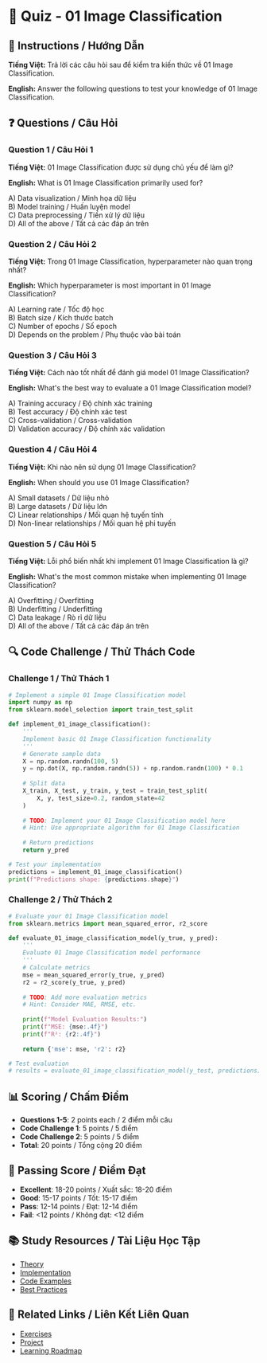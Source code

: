 # 🧠 Quiz - 01 Image Classification

## 📝 Instructions / Hướng Dẫn

**Tiếng Việt:** Trả lời các câu hỏi sau để kiểm tra kiến thức về 01 Image Classification.

**English:** Answer the following questions to test your knowledge of 01 Image Classification.

## ❓ Questions / Câu Hỏi

### Question 1 / Câu Hỏi 1
**Tiếng Việt:** 01 Image Classification được sử dụng chủ yếu để làm gì?

**English:** What is 01 Image Classification primarily used for?

A) Data visualization / Minh họa dữ liệu  
B) Model training / Huấn luyện model  
C) Data preprocessing / Tiền xử lý dữ liệu  
D) All of the above / Tất cả các đáp án trên

### Question 2 / Câu Hỏi 2
**Tiếng Việt:** Trong 01 Image Classification, hyperparameter nào quan trọng nhất?

**English:** Which hyperparameter is most important in 01 Image Classification?

A) Learning rate / Tốc độ học  
B) Batch size / Kích thước batch  
C) Number of epochs / Số epoch  
D) Depends on the problem / Phụ thuộc vào bài toán

### Question 3 / Câu Hỏi 3
**Tiếng Việt:** Cách nào tốt nhất để đánh giá model 01 Image Classification?

**English:** What's the best way to evaluate a 01 Image Classification model?

A) Training accuracy / Độ chính xác training  
B) Test accuracy / Độ chính xác test  
C) Cross-validation / Cross-validation  
D) Validation accuracy / Độ chính xác validation

### Question 4 / Câu Hỏi 4
**Tiếng Việt:** Khi nào nên sử dụng 01 Image Classification?

**English:** When should you use 01 Image Classification?

A) Small datasets / Dữ liệu nhỏ  
B) Large datasets / Dữ liệu lớn  
C) Linear relationships / Mối quan hệ tuyến tính  
D) Non-linear relationships / Mối quan hệ phi tuyến

### Question 5 / Câu Hỏi 5
**Tiếng Việt:** Lỗi phổ biến nhất khi implement 01 Image Classification là gì?

**English:** What's the most common mistake when implementing 01 Image Classification?

A) Overfitting / Overfitting  
B) Underfitting / Underfitting  
C) Data leakage / Rò rỉ dữ liệu  
D) All of the above / Tất cả các đáp án trên

## 🔍 Code Challenge / Thử Thách Code

### Challenge 1 / Thử Thách 1
```python
# Implement a simple 01 Image Classification model
import numpy as np
from sklearn.model_selection import train_test_split

def implement_01_image_classification():
    '''
    Implement basic 01 Image Classification functionality
    '''
    # Generate sample data
    X = np.random.randn(100, 5)
    y = np.dot(X, np.random.randn(5)) + np.random.randn(100) * 0.1
    
    # Split data
    X_train, X_test, y_train, y_test = train_test_split(
        X, y, test_size=0.2, random_state=42
    )
    
    # TODO: Implement your 01 Image Classification model here
    # Hint: Use appropriate algorithm for 01 Image Classification
    
    # Return predictions
    return y_pred

# Test your implementation
predictions = implement_01_image_classification()
print(f"Predictions shape: {predictions.shape}")
```

### Challenge 2 / Thử Thách 2
```python
# Evaluate your 01 Image Classification model
from sklearn.metrics import mean_squared_error, r2_score

def evaluate_01_image_classification_model(y_true, y_pred):
    '''
    Evaluate 01 Image Classification model performance
    '''
    # Calculate metrics
    mse = mean_squared_error(y_true, y_pred)
    r2 = r2_score(y_true, y_pred)
    
    # TODO: Add more evaluation metrics
    # Hint: Consider MAE, RMSE, etc.
    
    print(f"Model Evaluation Results:")
    print(f"MSE: {mse:.4f}")
    print(f"R²: {r2:.4f}")
    
    return {'mse': mse, 'r2': r2}

# Test evaluation
# results = evaluate_01_image_classification_model(y_test, predictions)
```

## 📊 Scoring / Chấm Điểm

- **Questions 1-5**: 2 points each / 2 điểm mỗi câu
- **Code Challenge 1**: 5 points / 5 điểm
- **Code Challenge 2**: 5 points / 5 điểm
- **Total**: 20 points / Tổng cộng 20 điểm

## 🎯 Passing Score / Điểm Đạt

- **Excellent**: 18-20 points / Xuất sắc: 18-20 điểm
- **Good**: 15-17 points / Tốt: 15-17 điểm  
- **Pass**: 12-14 points / Đạt: 12-14 điểm
- **Fail**: <12 points / Không đạt: <12 điểm

## 📚 Study Resources / Tài Liệu Học Tập

- [Theory](./THEORY_01_image_classification.md)
- [Implementation](./IMPLEMENTATION_01_image_classification.md)
- [Code Examples](./CODE_EXAMPLES_01_image_classification.md)
- [Best Practices](./BEST_PRACTICES_01_image_classification.md)

## 🔗 Related Links / Liên Kết Liên Quan

- [Exercises](./EXERCISES_01_image_classification.md)
- [Project](./PROJECT_01_image_classification.md)
- [Learning Roadmap](./LEARNING_ROADMAP_01_image_classification.md)
